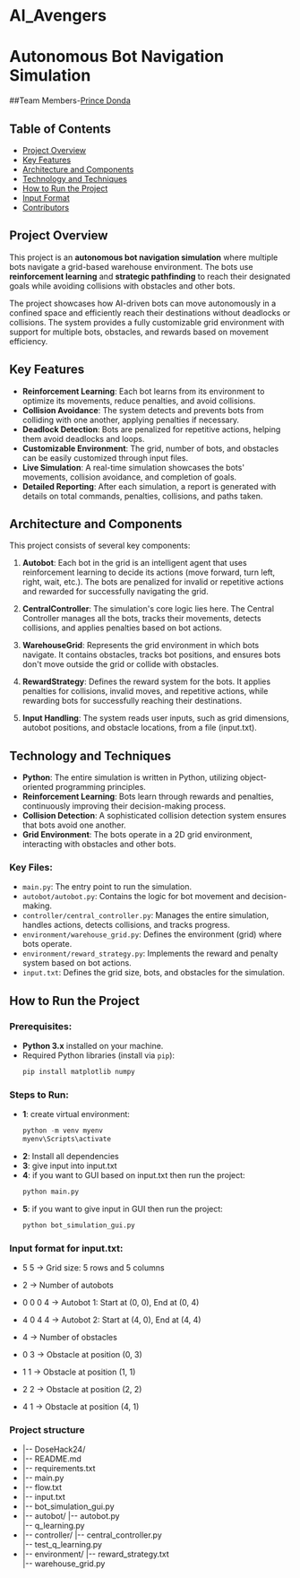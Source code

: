 # AI_Avengers
# Autonomous Bot Navigation Simulation
##Team Members-<a href="https://github.com/pdonda06" target="_blank">Prince Donda</a>
## Table of Contents
- [Project Overview](#project-overview)
- [Key Features](#key-features)
- [Architecture and Components](#architecture-and-components)
- [Technology and Techniques](#technology-and-techniques)
- [How to Run the Project](#how-to-run-the-project)
- [Input Format](#input-format)
- [Contributors](#contributors)

## Project Overview

This project is an **autonomous bot navigation simulation** where multiple bots navigate a grid-based warehouse environment. The bots use **reinforcement learning** and **strategic pathfinding** to reach their designated goals while avoiding collisions with obstacles and other bots.

The project showcases how AI-driven bots can move autonomously in a confined space and efficiently reach their destinations without deadlocks or collisions. The system provides a fully customizable grid environment with support for multiple bots, obstacles, and rewards based on movement efficiency.

## Key Features

- **Reinforcement Learning**: Each bot learns from its environment to optimize its movements, reduce penalties, and avoid collisions.
- **Collision Avoidance**: The system detects and prevents bots from colliding with one another, applying penalties if necessary.
- **Deadlock Detection**: Bots are penalized for repetitive actions, helping them avoid deadlocks and loops.
- **Customizable Environment**: The grid, number of bots, and obstacles can be easily customized through input files.
- **Live Simulation**: A real-time simulation showcases the bots' movements, collision avoidance, and completion of goals.
- **Detailed Reporting**: After each simulation, a report is generated with details on total commands, penalties, collisions, and paths taken.

## Architecture and Components

This project consists of several key components:

1. **Autobot**: Each bot in the grid is an intelligent agent that uses reinforcement learning to decide its actions (move forward, turn left, right, wait, etc.). The bots are penalized for invalid or repetitive actions and rewarded for successfully navigating the grid.

2. **CentralController**: The simulation's core logic lies here. The Central Controller manages all the bots, tracks their movements, detects collisions, and applies penalties based on bot actions.

3. **WarehouseGrid**: Represents the grid environment in which bots navigate. It contains obstacles, tracks bot positions, and ensures bots don't move outside the grid or collide with obstacles.

4. **RewardStrategy**: Defines the reward system for the bots. It applies penalties for collisions, invalid moves, and repetitive actions, while rewarding bots for successfully reaching their destinations.

5. **Input Handling**: The system reads user inputs, such as grid dimensions, autobot positions, and obstacle locations, from a file (input.txt).

## Technology and Techniques

- **Python**: The entire simulation is written in Python, utilizing object-oriented programming principles.
- **Reinforcement Learning**: Bots learn through rewards and penalties, continuously improving their decision-making process.
- **Collision Detection**: A sophisticated collision detection system ensures that bots avoid one another.
- **Grid Environment**: The bots operate in a 2D grid environment, interacting with obstacles and other bots.


### Key Files:
- `main.py`: The entry point to run the simulation.
- `autobot/autobot.py`: Contains the logic for bot movement and decision-making.
- `controller/central_controller.py`: Manages the entire simulation, handles actions, detects collisions, and tracks progress.
- `environment/warehouse_grid.py`: Defines the environment (grid) where bots operate.
- `environment/reward_strategy.py`: Implements the reward and penalty system based on bot actions.
- `input.txt`: Defines the grid size, bots, and obstacles for the simulation.

## How to Run the Project

### Prerequisites:
- **Python 3.x** installed on your machine.
- Required Python libraries (install via `pip`):
  ```bash
  pip install matplotlib numpy

### Steps to Run:

- **1**: create virtual environment:
   ```python
  python -m venv myenv
  myenv\Scripts\activate
- **2**: Install all dependencies
- **3**: give input into input.txt
- **4**: if you want to GUI based on input.txt then run the project:
  ```python
  python main.py
- **5**: if you want to give input in GUI then run the project:
  ```python
  python bot_simulation_gui.py


### Input format for input.txt:
- 5 5              -> Grid size: 5 rows and 5 columns
- 2                -> Number of autobots

- 0 0 0 4          -> Autobot 1: Start at (0, 0), End at (0, 4)
- 4 0 4 4          -> Autobot 2: Start at (4, 0), End at (4, 4)

- 4                -> Number of obstacles

- 0 3              -> Obstacle at position (0, 3)
- 1 1              -> Obstacle at position (1, 1)
- 2 2              -> Obstacle at position (2, 2)
- 4 1              -> Obstacle at position (4, 1)


### Project structure
- |-- DoseHack24/
-   |-- README.md           
-   |-- requirements.txt    
-   |-- main.py             
-   |-- flow.txt      
-   |-- input.txt    
-   |-- bot_simulation_gui.py
-   |-- autobot/
       |-- autobot.py   
       |-- q_learning.py   
-   |-- controller/
       |-- central_controller.py   
       |-- test_q_learning.py      
-   |-- environment/
       |-- reward_strategy.txt        
       |-- warehouse_grid.py                   

